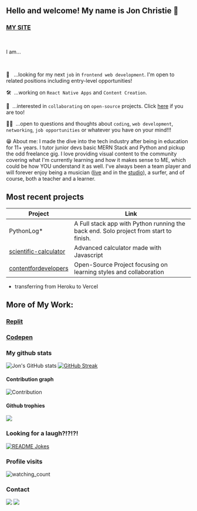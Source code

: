## Hello and welcome! My name is Jon Christie 👋

### [MY SITE](https://www.jonchristie.net)

<br/>

I am...

<br/>

🔭 &nbsp;&nbsp;...looking for my next `job` in `frontend web development`. I'm open to related positions including entry-level opportunities!  

🛠&nbsp;&nbsp;...working on `React Native Apps` and `Content Creation`.

<!-- 📚&nbsp;&nbsp;...currently maintaining an open source repository for $\mathfrak{\color{orange}{Hacktoberfest}}$ -->

🤝&nbsp;&nbsp;...interested in `collaborating` on `open-source` projects. Click [here](https://github.com/mathcodes/lc_hr_cw) if you are too!

🙋🏻&nbsp;&nbsp;...open to questions and thoughts about `coding`, `web development`, `networking`, `job opportunities` or whatever you have on your mind!!! 

😁 About me: I made the dive into the tech industry after being in education for 11+ years. I tutor junior devs basic MERN Stack and Python and pickup the odd freelance gig. I love providing visual content to the community covering what I'm currently learning and how it makes sense to ME, which could be how YOU understand it as well. I've always been a team player and will forever enjoy being a musician ([live](https://www.youtube.com/results?search_query=Baffle+%40+2nd+Wind+12.1.17) and in the [studio](https://soundcloud.com/jonchristie)), a surfer, and of course, both a teacher and a learner. 


## Most recent projects

| Project | Link |
| --  | -- |
|PythonLog* | A Full stack app with Python running the back end. Solo project from start to finish. | 
[scientific-calculator](scientific-calulator.vercel.app) | Advanced calculator made with Javascript |
| [contentfordevelopers](www.contentfordevelopers.com/) | Open-Source Project focusing on learning styles and collaboration | 

* transferring from Heroku to Vercel

## More of My Work:
### [Replit](https://github.com/mathcodes/PythonReplitCodeAndLinks)
### [Codepen](https://replit.com/@fullstack11235)


### My github stats

![Jon's GitHub stats](https://github-readme-stats.vercel.app/api?username=mathcodes&show_icons=true&theme=monokai) [![GitHub Streak](https://github-readme-streak-stats.herokuapp.com?user=mathcodes&theme=monokai&currStreakLabel=4FAEBA&border=4FAEBA&stroke=A92CA2&fire=4FAEBA&ring=A92CA2&dates=DDDDDD)](https://git.io/streak-stats)

#### Contribution graph

![Contribution](https://activity-graph.herokuapp.com/graph?username=mathcodes&theme=react-dark&hide_border=true&area=true&card_width=50)

#### Github trophies

<img src="https://github-profile-trophy.vercel.app/?username=mathcodes&theme=juicyfresh&no-bg=true" />

### Looking for a laugh?!?!?!

<a href="https://readme-jokes.vercel.app"><img align="center" src="https://readme-jokes.vercel.app/api" alt="README Jokes"></a>

### Profile visits

<img src="https://komarev.com/ghpvc/?username=mathcodes&color=brightgreen" alt="watching_count" />

### Contact

[<img src="https://img.shields.io/badge/Twitter-1DA1F2?style=for-the-badge&logo=twitter&logoColor=white" />](https://twitter.com/thejonchristie "Twitter") [<img src="https://img.shields.io/badge/LinkedIn-0077B5?style=for-the-badge&logo=linkedin&logoColor=white" />](https://www.linkedin.com/in/jonpchristie/ "LinkedIn") 

